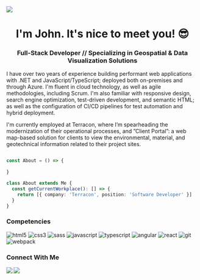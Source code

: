 <img src="https://alpha-centauri-production.s3.amazonaws.com/uploads/content/174/header_image/header.jpg" />

<h1 align="center">I'm John. It's nice to meet you! 😎</h1>

<h3 align="center">Full-Stack Developer // Specializing in Geospatial & Data Visualization Solutions</h3>

I have over two years of experience building performant web applications with .NET and JavaScript/TypeScript; deployed both on-premises and through Azure. I'm fluent in cloud technology, as well as agile methodologies, including Scrum. I'm also familiar with responsive design, search engine optimization, test-driven development, and semantic HTML; as well as the configuration of CI/CD pipelines for test automation and hybrid deployment.

I'm currently employed at Terracon, where I’m spearheading the modernization of their operational processes, and
”Client Portal”: a web map-based solution for clients to view the environmental,
material, and geotechnical information related to their project sites.

```typescript

const About = () => {
  
}

class About extends Me {
  const getCurrentWorkplace(): [] => {
    return [{ company: 'Terracon', position: 'Software Developer' }]
  }
}
```

<h3 align="left">Competencies</h3>
<p>
  <img alt="html5" src="https://img.shields.io/badge/-HTML5-E34F26?style=flat-square&logo=html5&logoColor=white" />
  <img alt="css3" src="https://img.shields.io/badge/-CSS3-E34F26?style=flat-square&logo=css3&logoColor=white" />
  <img alt="sass" src="https://img.shields.io/badge/-SASS-E34F26?style=flat-square&logo=sass&logoColor=white" />
  <img alt="javascript" src="https://img.shields.io/badge/-JavaScript-E34F26?style=flat-square&logo=javascript&logoColor=white" />
  <img alt="typescript" src="https://img.shields.io/badge/-TypeScript-007ACC?style=flat-square&logo=typescript&logoColor=white" />
  <img alt="angular" src="https://img.shields.io/badge/-Angular-DD0031?style=flat-square&logo=angular&logoColor=white" />
  <img alt="react" src="https://img.shields.io/badge/-React-DD0031?style=flat-square&logo=react&logoColor=white" />
  <img alt="git" src="https://img.shields.io/badge/-Git-E34F26?style=flat-square&logo=git&logoColor=white" />
  <img alt="webpack" src="https://img.shields.io/badge/-Webpack-DD0031?style=flat-square&logo=webpack&logoColor=white" />
  
</p>

<h3 align="left">Connect With Me</h3>
<a href="https://www.linkedin.com/in/john-radojevich/" target="blank" >
  <img align="left"  src="https://img.shields.io/badge/LinkedIn-0077B5?style=for-the-badge&logo=linkedin&logoColor=white" />
  </a>
<a href="https://hashnode.com/@johnathanradojevich" target="_blank">
    <img align="left"  src="https://img.shields.io/badge/Personal_Blog-2962FF?style=for-the-badge&logo=hashnode&logoColor=white" />
</a>
<br>
